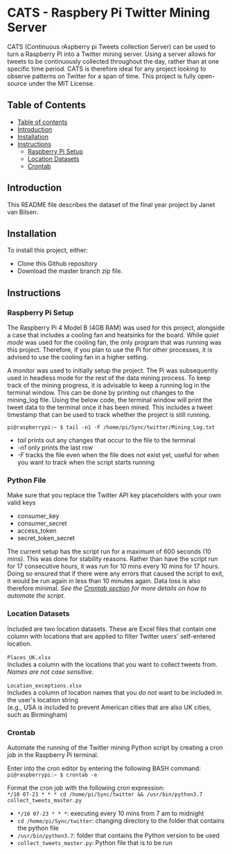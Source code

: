 # CATS - Raspbery Pi Twitter Mining Server
CATS (Continuous rAspberry pi Tweets collection Server) can be used to turn a Raspberry Pi into a Twitter mining server. Using a server allows for tweets to be continuously collected throughout the day, rather than at one specific time period. CATS is therefore ideal for any project looking to observe patterns on Twitter for a span of time. This project is fully open-source under the MIT License.

## Table of Contents ##
<!--ts-->
   * [Table of contents](#table-of-contents)
   * [Introduction](#introduction)
   * [Installation](#installation)
   * [Instructions](#instructions)
      * [Raspberry Pi Setup](#raspberry-pi-setup)
      * [Location Datasets](#location-datasets)
      * [Crontab](#crontab)
<!--te-->

## Introduction ##
This README file describes the dataset of the final year project by Janet van Bilsen.  

## Installation ##
To install this project, either:
* Clone this Github repository 
* Download the master branch zip file.


## Instructions ##

### Raspberry Pi Setup ###
The Raspberry Pi 4 Model B (4GB RAM) was used for this project, alongside a case that includes a cooling fan and heatsinks for the board. While _quiet mode_ was used for the cooling fan, the only program that was running was this project. Therefore, if you plan to use the Pi for other processes, it is advised to use the cooling fan in a higher setting.<br />

A monitor was used to initially setup the project. The Pi was subsequently used in headless mode for the rest of the data mining process. To keep track of the mining progress, it is advisable to keep a running log in the terminal window. This can be done by printing out changes to the mining_log file. Using the below code, the terminal window will print the tweet data to the terminal once it has been mined. This includes a tweet timestamp that can be used to track whether the project is still running.<br />

`pi@raspberrypi:~ $ tail -n1 -F /home/pi/Sync/twitter/Mining_Log.txt`
* _tail_ prints out any changes that occur to the file to the terminal 
* _-n1_ only prints the last row
* _-F_ tracks the file even when the file does not exist yet, useful for when you want to track when the script starts running

### Python File ###
Make sure that you replace the Twitter API key placeholders with your own valid keys
* consumer_key
* consumer_secret
* access_token
* secret_token_secret<br />

The current setup has the script run for a maximum of 600 seconds (10 mins). This was done for stability reasons. Rather than have the script run for 17 consecutive hours, it was run for 10 mins every 10 mins for 17 hours. Doing so ensured that if there were any errors that caused the script to exit, it would be run again in less than 10 minutes again. Data loss is also therefore minimal. _See the [Crontab section](#crontab) for more details on how to automate the script_.


### Location Datasets ###
Included are two location datasets. These are Excel files that contain one column with locations that are applied to filter Twitter users' self-entered location. <br /><br />
`Places_UK.xlsx`<br />
Includes a column with the locations that you want to collect tweets from. _Names are not case sensitive_.
<br />
<br />
`Location_exceptions.xlsx`<br /> 
Includes a column of location names that you _do not_ want to be included in the user's location string<br />
(e.g., USA is included to prevent American cities that are also UK cities, such as Birmingham)

### Crontab ###
Automate the running of the Twitter mining Python script by creating a cron job in the Raspberry Pi terminal.<br />

Enter into the cron editor by entering the following BASH command:<br />
`pi@raspberrypi:~ $ crontab -e`<br />
  
Format the cron job with the following cron expression:<br />
`*/10 07-23 * * * cd /home/pi/Sync/twitter && /usr/bin/python3.7 collect_tweets_master.py`  

* `*/10 07-23 * * *`: executing every 10 mins from 7 am to midnight
* `cd /home/pi/Sync/twitter`: changing directory to the folder that contains the python file
* `/usr/bin/python3.7`: folder that contains the Python version to be used
* `collect_tweets_master.py`: Python file that is to be run
